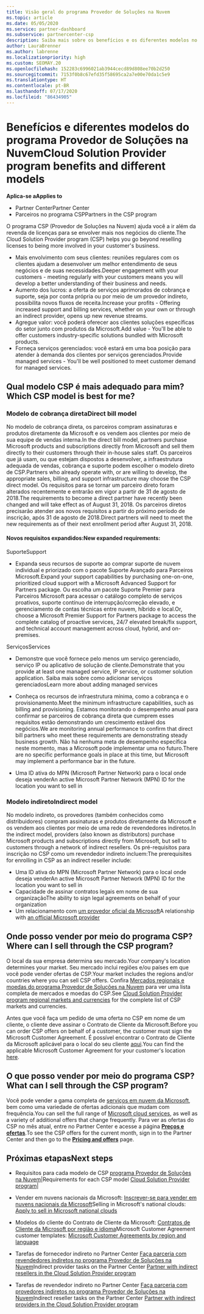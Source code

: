 ```yaml
---
title: Visão geral do programa Provedor de Soluções na Nuvem
ms.topic: article
ms.date: 05/05/2020
ms.service: partner-dashboard
ms.subservice: partnercenter-csp
description: Saiba mais sobre os benefícios e os diferentes modelos no programa Provedor de Soluções na Nuvem que ajudam sua empresa a crescer com novos clientes e novas competências.
author: LauraBrenner
ms.author: labrenne
ms.localizationpriority: high
ms.custom: SEOMAY.20
ms.openlocfilehash: 152283c6996021ab3944cecd89d808ee70b2d250
ms.sourcegitcommit: 7153f0b8c67efd35f58695ca2a7e00e70da1c5e9
ms.translationtype: HT
ms.contentlocale: pt-BR
ms.lasthandoff: 07/17/2020
ms.locfileid: "86434905"
---
```

# <a name="cloud-solution-provider-program-benefits-and-different-models"></a><span data-ttu-id="c8161-103">Benefícios e diferentes modelos do programa Provedor de Soluções na Nuvem</span><span class="sxs-lookup"><span data-stu-id="c8161-103">Cloud Solution Provider program benefits and different models</span></span>

<span data-ttu-id="c8161-104">**Aplica-se a**</span><span class="sxs-lookup"><span data-stu-id="c8161-104">**Applies to**</span></span>

- <span data-ttu-id="c8161-105">Partner Center</span><span class="sxs-lookup"><span data-stu-id="c8161-105">Partner Center</span></span>
- <span data-ttu-id="c8161-106">Parceiros no programa CSP</span><span class="sxs-lookup"><span data-stu-id="c8161-106">Partners in the CSP program</span></span>

<span data-ttu-id="c8161-107">O programa CSP (Provedor de Soluções na Nuvem) ajuda você a ir além da revenda de licenças para se envolver mais nos negócios do cliente.</span><span class="sxs-lookup"><span data-stu-id="c8161-107">The Cloud Solution Provider program (CSP) helps you go beyond reselling licenses to being more involved in your customer's business.</span></span>

- <span data-ttu-id="c8161-108">Mais envolvimento com seus clientes: reuniões regulares com os clientes ajudam a desenvolver um melhor entendimento de seus negócios e de suas necessidades.</span><span class="sxs-lookup"><span data-stu-id="c8161-108">Deeper engagement with your customers - meeting regularly with your customers means you will develop a better understanding of their business and needs.</span></span>
- <span data-ttu-id="c8161-109">Aumento dos lucros: a oferta de serviços aprimorados de cobrança e suporte, seja por conta própria ou por meio de um provedor indireto, possibilita novos fluxos de receita.</span><span class="sxs-lookup"><span data-stu-id="c8161-109">Increase your profits - Offering increased support and billing services, whether on your own or through an indirect provider, opens up new revenue streams.</span></span>  
- <span data-ttu-id="c8161-110">Agregue valor: você poderá oferecer aos clientes soluções específicas do setor junto com produtos da Microsoft.</span><span class="sxs-lookup"><span data-stu-id="c8161-110">Add value - You'll be able to offer customers industry-specific solutions bundled with Microsoft products.</span></span>
- <span data-ttu-id="c8161-111">Forneça serviços gerenciados: você estará em uma boa posição para atender à demanda dos clientes por serviços gerenciados.</span><span class="sxs-lookup"><span data-stu-id="c8161-111">Provide managed services - You'll be well positioned to meet customer demand for managed services.</span></span> 

## <a name="which-csp-model-is-best-for-me"></a><span data-ttu-id="c8161-112">Qual modelo CSP é mais adequado para mim?</span><span class="sxs-lookup"><span data-stu-id="c8161-112">Which CSP model is best for me?</span></span>

### <a name="direct-bill-model"></a><span data-ttu-id="c8161-113">Modelo de cobrança direta</span><span class="sxs-lookup"><span data-stu-id="c8161-113">Direct bill model</span></span>

 <span data-ttu-id="c8161-114">No modelo de cobrança direta, os parceiros compram assinaturas e produtos diretamente da Microsoft e os vendem aos clientes por meio de sua equipe de vendas interna.</span><span class="sxs-lookup"><span data-stu-id="c8161-114">In the direct bill model, partners purchase Microsoft products and subscriptions directly from Microsoft and sell them directly to their customers through their in-house sales staff.</span></span> <span data-ttu-id="c8161-115">Os parceiros que já usam, ou que estejam dispostos a desenvolver, a infraestrutura adequada de vendas, cobrança e suporte podem escolher o modelo direto de CSP.</span><span class="sxs-lookup"><span data-stu-id="c8161-115">Partners who already operate with, or are willing to develop, the appropriate sales, billing, and support infrastructure may choose the CSP direct model.</span></span> <span data-ttu-id="c8161-116">Os requisitos para se tornar um parceiro direto foram alterados recentemente e entrarão em vigor a partir de 31 de agosto de 2018.</span><span class="sxs-lookup"><span data-stu-id="c8161-116">The requirements to become a direct partner have recently been changed and will take effect as of August 31, 2018.</span></span> <span data-ttu-id="c8161-117">Os parceiros diretos precisarão atender aos novos requisitos a partir do próximo período de inscrição, após 31 de agosto de 2018.</span><span class="sxs-lookup"><span data-stu-id="c8161-117">Direct partners will need to meet the new requirements as of their next enrollment period after August 31, 2018.</span></span>

#### <a name="new-expanded-requirements"></a><span data-ttu-id="c8161-118">Novos requisitos expandidos:</span><span class="sxs-lookup"><span data-stu-id="c8161-118">New expanded requirements:</span></span>

<span data-ttu-id="c8161-119">Suporte</span><span class="sxs-lookup"><span data-stu-id="c8161-119">Support</span></span>

- <span data-ttu-id="c8161-120">Expanda seus recursos de suporte ao comprar suporte de nuvem individual e priorizado com o pacote Suporte Avançado para Parceiros Microsoft.</span><span class="sxs-lookup"><span data-stu-id="c8161-120">Expand your support capabilities by purchasing one-on-one, prioritized cloud support with a Microsoft Advanced Support for Partners package.</span></span> <span data-ttu-id="c8161-121">Ou escolha um pacote Suporte Premier para Parceiros Microsoft para acessar o catálogo completo de serviços proativos, suporte contínuo de interrupção/correção elevado, e gerenciamento de contas técnicas entre nuvem, híbrido e local.</span><span class="sxs-lookup"><span data-stu-id="c8161-121">Or, choose a Microsoft Premier Support for Partners package to access the complete catalog of proactive services, 24/7 elevated break/fix support, and technical account management across cloud, hybrid, and on-premises.</span></span>

<span data-ttu-id="c8161-122">Serviços</span><span class="sxs-lookup"><span data-stu-id="c8161-122">Services</span></span>

- <span data-ttu-id="c8161-123">Demonstre que você fornece pelo menos um serviço gerenciado, serviço IP ou aplicativo de solução de cliente.</span><span class="sxs-lookup"><span data-stu-id="c8161-123">Demonstrate that you provide at least one managed service, IP service, or customer solution application.</span></span> <span data-ttu-id="c8161-124">Saiba mais sobre como adicionar serviços gerenciados</span><span class="sxs-lookup"><span data-stu-id="c8161-124">Learn more about adding managed services</span></span>

- <span data-ttu-id="c8161-125">Conheça os recursos de infraestrutura mínima, como a cobrança e o provisionamento.</span><span class="sxs-lookup"><span data-stu-id="c8161-125">Meet the minimum infrastructure capabilities, such as billing and provisioning.</span></span>
<span data-ttu-id="c8161-126">Estamos monitorando o desempenho anual para confirmar se parceiros de cobrança direta que cumprem esses requisitos estão demonstrando um crescimento estável dos negócios.</span><span class="sxs-lookup"><span data-stu-id="c8161-126">We are monitoring annual performance to confirm that direct bill partners who meet these requirements are demonstrating steady business growth.</span></span> <span data-ttu-id="c8161-127">Não há nenhuma meta de desempenho específica neste momento, mas a Microsoft pode implementar uma no futuro.</span><span class="sxs-lookup"><span data-stu-id="c8161-127">There are no specific performance goals in place at this time, but Microsoft may implement a performance bar in the future.</span></span>

- <span data-ttu-id="c8161-128">Uma ID ativa do MPN (Microsoft Partner Network) para o local onde deseja vender</span><span class="sxs-lookup"><span data-stu-id="c8161-128">An active Microsoft Partner Network (MPN) ID for the location you want to sell in</span></span>

### <a name="indirect-model"></a><span data-ttu-id="c8161-129">Modelo indireto</span><span class="sxs-lookup"><span data-stu-id="c8161-129">Indirect model</span></span>

<span data-ttu-id="c8161-130">No modelo indireto, os provedores (também conhecidos como distribuidores) compram assinaturas e produtos diretamente da Microsoft e os vendem aos clientes por meio de uma rede de revendedores indiretos.</span><span class="sxs-lookup"><span data-stu-id="c8161-130">In the indirect model, providers (also known as distributors) purchase Microsoft products and subscriptions directly from Microsoft, but sell to customers through a network of indirect resellers.</span></span> <span data-ttu-id="c8161-131">Os pré-requisitos para inscrição no CSP como um revendedor indireto incluem:</span><span class="sxs-lookup"><span data-stu-id="c8161-131">The prerequisites for enrolling in CSP as an indirect reseller include:</span></span>

- <span data-ttu-id="c8161-132">Uma ID ativa do MPN (Microsoft Partner Network) para o local onde deseja vender</span><span class="sxs-lookup"><span data-stu-id="c8161-132">An active Microsoft Partner Network (MPN) ID for the location you want to sell in</span></span>
- <span data-ttu-id="c8161-133">Capacidade de assinar contratos legais em nome de sua organização</span><span class="sxs-lookup"><span data-stu-id="c8161-133">The ability to sign legal agreements on behalf of your organization</span></span>
- <span data-ttu-id="c8161-134">Um relacionamento com [um provedor oficial da Microsoft](https://partnercenter.microsoft.com/partner/find-a-provider)</span><span class="sxs-lookup"><span data-stu-id="c8161-134">A relationship with [an official Microsoft provider](https://partnercenter.microsoft.com/partner/find-a-provider)</span></span>

## <a name="where-can-i-sell-through-the-csp-program"></a><span data-ttu-id="c8161-135">Onde posso vender por meio do programa CSP?</span><span class="sxs-lookup"><span data-stu-id="c8161-135">Where can I sell through the CSP program?</span></span>

<span data-ttu-id="c8161-136">O local da sua empresa determina seu mercado.</span><span class="sxs-lookup"><span data-stu-id="c8161-136">Your company's location determines your market.</span></span> <span data-ttu-id="c8161-137">Seu mercado inclui regiões e/ou países em que você pode vender ofertas de CSP.</span><span class="sxs-lookup"><span data-stu-id="c8161-137">Your market includes the regions and/or countries where you can sell CSP offers.</span></span> <span data-ttu-id="c8161-138">Confira [Mercados regionais e moedas do programa Provedor de Soluções na Nuvem](regional-authorization-overview.md) para ver uma lista completa de mercados e moedas do CSP.</span><span class="sxs-lookup"><span data-stu-id="c8161-138">See [Cloud Solution Provider program regional markets and currencies](regional-authorization-overview.md) for the complete list of CSP markets and currencies.</span></span>

<span data-ttu-id="c8161-139">Antes que você faça um pedido de uma oferta no CSP em nome de um cliente, o cliente deve assinar o Contrato de Cliente da Microsoft.</span><span class="sxs-lookup"><span data-stu-id="c8161-139">Before you can order CSP offers on behalf of a customer, the customer must sign the Microsoft Customer Agreement.</span></span> <span data-ttu-id="c8161-140">É possível encontrar o Contrato de Cliente da Microsoft aplicável para o local do seu cliente [aqui](agreements.md).</span><span class="sxs-lookup"><span data-stu-id="c8161-140">You can find the applicable Microsoft Customer Agreement for your customer's location [here](agreements.md).</span></span>  

## <a name="what-can-i-sell-through-the-csp-program"></a><span data-ttu-id="c8161-141">O que posso vender por meio do programa CSP?</span><span class="sxs-lookup"><span data-stu-id="c8161-141">What can I sell through the CSP program?</span></span>

<span data-ttu-id="c8161-142">Você pode vender a gama completa de [serviços em nuvem da Microsoft](https://partner.microsoft.com/cloud-solution-provider/products-and-services), bem como uma variedade de ofertas adicionais que mudam com frequência.</span><span class="sxs-lookup"><span data-stu-id="c8161-142">You can sell the full range of [Microsoft cloud services](https://partner.microsoft.com/cloud-solution-provider/products-and-services), as well as a variety of additional offers that change frequently.</span></span> <span data-ttu-id="c8161-143">Para ver as ofertas do CSP no mês atual, entre no Partner Center e acesse a página [**Preços e ofertas**](https://partnercenter.microsoft.com/pcv/sales).</span><span class="sxs-lookup"><span data-stu-id="c8161-143">To see the CSP offers for the current month, sign in to the Partner Center and then go to the [**Pricing and offers**](https://partnercenter.microsoft.com/pcv/sales) page.</span></span>

## <a name="next-steps"></a><span data-ttu-id="c8161-144">Próximas etapas</span><span class="sxs-lookup"><span data-stu-id="c8161-144">Next steps</span></span>

- <span data-ttu-id="c8161-145">Requisitos para cada modelo de CSP [programa Provedor de Soluções na Nuvem](https://partnercenter.microsoft.com/partner/cloud-solution-provider)|</span><span class="sxs-lookup"><span data-stu-id="c8161-145">Requirements for each CSP model [Cloud Solution Provider program](https://partnercenter.microsoft.com/partner/cloud-solution-provider)|</span></span>

- <span data-ttu-id="c8161-146">Vender em nuvens nacionais da Microsoft: [Inscrever-se para vender em nuvens nacionais da Microsoft](csp-national-clouds-overview.md)</span><span class="sxs-lookup"><span data-stu-id="c8161-146">Selling in Microsoft's national clouds: [Apply to sell in Microsoft national clouds](csp-national-clouds-overview.md)</span></span>

- <span data-ttu-id="c8161-147">Modelos do cliente do Contrato de Cliente da Microsoft: [Contratos de Cliente da Microsoft por região e idioma](agreements.md)</span><span class="sxs-lookup"><span data-stu-id="c8161-147">Microsoft Customer Agreement customer templates: [Microsoft Customer Agreements by region and language](agreements.md)</span></span>

- <span data-ttu-id="c8161-148">Tarefas de fornecedor indireto no Partner Center [Faça parceria com revendedores indiretos no programa Provedor de Soluções na Nuvem](indirect-provider-tasks-in-partner-center.md)</span><span class="sxs-lookup"><span data-stu-id="c8161-148">Indirect provider tasks on the Partner Center [Partner with indirect resellers in the Cloud Solution Provider program](indirect-provider-tasks-in-partner-center.md)</span></span>

- <span data-ttu-id="c8161-149">Tarefas de revendedor indireto no Partner Center [Faça parceria com provedores indiretos no programa Provedor de Soluções na Nuvem](indirect-reseller-tasks-in-partner-center.md)</span><span class="sxs-lookup"><span data-stu-id="c8161-149">Indirect reseller tasks on the Partner Center [Partner with indirect providers in the Cloud Solution Provider program](indirect-reseller-tasks-in-partner-center.md)</span></span>
